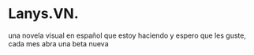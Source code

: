 # Lanys.VN.
una novela visual en español que estoy haciendo y espero que les guste, cada mes abra una beta nueva 
